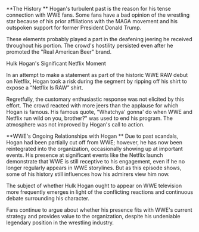 
**The History
**
Hogan's turbulent past is the reason for his tense connection with WWE fans. Some fans have a bad opinion of the wrestling star because of his prior affiliations with the MAGA movement and his outspoken support for former President Donald Trump.

These elements probably played a part in the deafening jeering he received throughout his portion. The crowd's hostility persisted even after he promoted the "Real American Beer" brand.

Hulk Hogan's Significant Netflix Moment

In an attempt to make a statement as part of the historic WWE RAW debut on Netflix, Hogan took a risk during the segment by ripping off his shirt to expose a “Netflix Is RAW” shirt.

Regretfully, the customary enthusiastic response was not elicited by this effort. The crowd reacted with more jeers than the applause for which Hogan is famous. His famous quote, "Whatchya' gonna' do when WWE and Netflix run wild on you, brother?" was used to end his program. The atmosphere was not improved by Hogan's call to action.

**WWE's Ongoing Relationships with Hogan
**
Due to past scandals, Hogan had been partially cut off from WWE; however, he has now been reintegrated into the organization, occasionally showing up at important events. His presence at significant events like the Netflix launch demonstrate that WWE is still receptive to his engagement, even if he no longer regularly appears in WWE storylines. But as this episode shows, some of his history still influences how his admirers view him now.

The subject of whether Hulk Hogan ought to appear on WWE television more frequently emerges in light of the conflicting reactions and continuous debate surrounding his character.

Fans continue to argue about whether his presence fits with WWE's current strategy and provides value to the organization, despite his undeniable legendary position in the wrestling industry.



